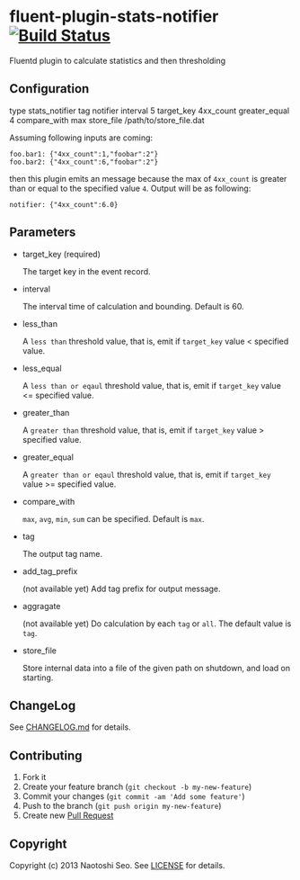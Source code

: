 # fluent-plugin-stats-notifier [![Build Status](https://secure.travis-ci.org/sonots/fluent-plugin-stats-notifier.png?branch=master)](http://travis-ci.org/sonots/fluent-plugin-stats-notifier)

Fluentd plugin to calculate statistics and then thresholding

## Configuration

  <store>
    type stats_notifier
    tag notifier
    interval 5
    target_key 4xx_count
    greater_equal 4
    compare_with max
    store_file /path/to/store_file.dat
  </store>

Assuming following inputs are coming:

    foo.bar1: {"4xx_count":1,"foobar":2"}
    foo.bar2: {"4xx_count":6,"foobar":2"}

then this plugin emits an message because the max of `4xx_count` is greater than or equal to the specified value `4`. Output will be as following:

    notifier: {"4xx_count":6.0}

## Parameters

- target\_key (required)

    The target key in the event record.

- interval

    The interval time of calculation and bounding. Default is 60.

- less\_than

    A `less than` threshold value, that is, emit if `target_key` value < specified value.

- less\_equal

    A `less than or eqaul` threshold value, that is, emit if `target_key` value <= specified value.

- greater\_than

    A `greater than` threshold value, that is, emit if `target_key` value > specified value. 

- greater\_equal

    A `greater than or eqaul` threshold value, that is, emit if `target_key` value >= specified value. 

- compare\_with

    `max`, `avg`, `min`, `sum` can be specified. Default is `max`.

- tag

    The output tag name. 

- add_tag_prefix

    (not available yet) Add tag prefix for output message. 

- aggragate
    
    (not available yet) Do calculation by each `tag` or `all`. The default value is `tag`.

- store_file

    Store internal data into a file of the given path on shutdown, and load on starting.

## ChangeLog

See [CHANGELOG.md](CHANGELOG.md) for details.

## Contributing

1. Fork it
2. Create your feature branch (`git checkout -b my-new-feature`)
3. Commit your changes (`git commit -am 'Add some feature'`)
4. Push to the branch (`git push origin my-new-feature`)
5. Create new [Pull Request](../../pull/new/master)

## Copyright

Copyright (c) 2013 Naotoshi Seo. See [LICENSE](LICENSE) for details.

